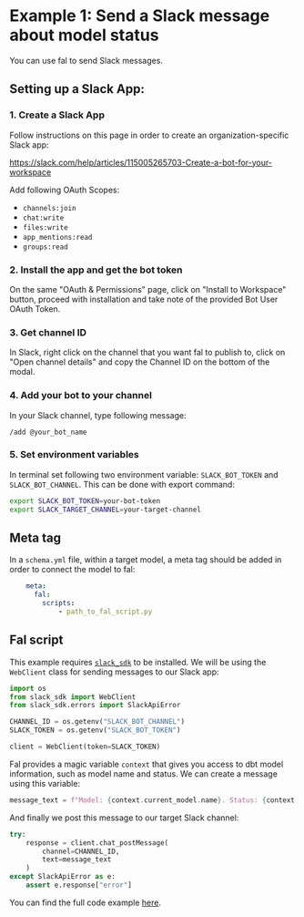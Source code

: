 # Example 1: Send a Slack message about model status
You can use fal to send Slack messages.

## Setting up a Slack App:

### 1. Create a Slack App

Follow instructions on this page in order to create an organization-specific Slack app:

https://slack.com/help/articles/115005265703-Create-a-bot-for-your-workspace

Add following OAuth Scopes:

- `channels:join`
- `chat:write`
- `files:write`
- `app_mentions:read`
- `groups:read`

### 2. Install the app and get the bot token

On the same "OAuth & Permissions" page, click on "Install to Workspace" button, proceed with installation and take note of the provided Bot User OAuth Token.

### 3. Get channel ID

In Slack, right click on the channel that you want fal to publish to, click on "Open channel details" and copy the Channel ID on the bottom of the modal.

### 4. Add your bot to your channel

In your Slack channel, type following message:

`/add @your_bot_name`

### 5. Set environment variables

In terminal set following two environment variable: `SLACK_BOT_TOKEN` and `SLACK_BOT_CHANNEL`. This can be done with export command:

```bash
export SLACK_BOT_TOKEN=your-bot-token
export SLACK_TARGET_CHANNEL=your-target-channel
```

## Meta tag
In a `schema.yml` file, within a target model, a meta tag should be added in order to connect the model to fal:
```yaml
    meta:
      fal:
        scripts:
			- path_to_fal_script.py
```

## Fal script

This example requires [`slack_sdk`](https://github.com/slackapi/python-slack-sdk) to be installed. We will be using the `WebClient` class for sending messages to our Slack app:

```python
import os
from slack_sdk import WebClient
from slack_sdk.errors import SlackApiError

CHANNEL_ID = os.getenv("SLACK_BOT_CHANNEL")
SLACK_TOKEN = os.getenv("SLACK_BOT_TOKEN")

client = WebClient(token=SLACK_TOKEN)
```

Fal provides a magic variable `context` that gives you access to dbt model information, such as model name and status. We can create a message using this variable:
```python
message_text = f"Model: {context.current_model.name}. Status: {context.current_model.status}."
```

And finally we post this message to our target Slack channel:
```python
try:
    response = client.chat_postMessage(
        channel=CHANNEL_ID,
        text=message_text
    )
except SlackApiError as e:
    assert e.response["error"]
```

You can find the full code example [here](https://github.com/fal-ai/fal_dbt_examples/blob/main/fal_scripts/slack.py).
